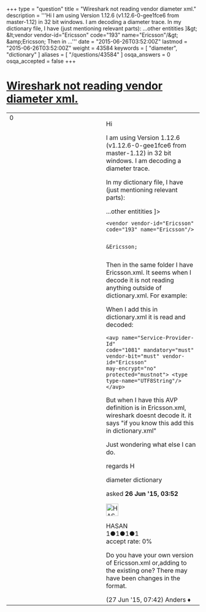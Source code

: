 +++
type = "question"
title = "Wireshark not reading vendor diameter xml."
description = '''Hi I am using Version 1.12.6 (v1.12.6-0-gee1fce6 from master-1.12) in 32 bit windows. I am decoding a diameter trace. In my dictionary file, I have (just mentioning relevant parts):   ...other entitities ]&amp;gt;  &amp;lt;vendor vendor-id=&quot;Ericsson&quot; code=&quot;193&quot; name=&quot;Ericsson&quot;/&amp;gt;  &amp;amp;Ericsson;  Then in ...'''
date = "2015-06-26T03:52:00Z"
lastmod = "2015-06-26T03:52:00Z"
weight = 43584
keywords = [ "diameter", "dictionary" ]
aliases = [ "/questions/43584" ]
osqa_answers = 0
osqa_accepted = false
+++

<div class="headNormal">

# [Wireshark not reading vendor diameter xml.](/questions/43584/wireshark-not-reading-vendor-diameter-xml)

</div>

<div id="main-body">

<div id="askform">

<table id="question-table" style="width:100%;"><colgroup><col style="width: 50%" /><col style="width: 50%" /></colgroup><tbody><tr class="odd"><td style="width: 30px; vertical-align: top"><div class="vote-buttons"><div id="post-43584-score" class="post-score" title="current number of votes">0</div><div id="favorite-count" class="favorite-count"></div></div></td><td><div id="item-right"><div class="question-body"><p>Hi</p><p>I am using Version 1.12.6 (v1.12.6-0-gee1fce6 from master-1.12) in 32 bit windows. I am decoding a diameter trace.</p><p>In my dictionary file, I have (just mentioning relevant parts):</p>...other entitities ]&gt;<pre><code>&lt;vendor vendor-id=&quot;Ericsson&quot;  code=&quot;193&quot; name=&quot;Ericsson&quot;/&gt;

&amp;Ericsson;</code></pre><p>Then in the same folder I have Ericsson.xml. It seems when I decode it is not reading anything outside of dictionary.xml. For example:</p><p>When I add this in dictionary.xml it is read and decoded:</p><pre><code>&lt;avp name=&quot;Service-Provider-Id&quot; code=&quot;1081&quot; mandatory=&quot;must&quot; vendor-bit=&quot;must&quot; vendor-id=&quot;Ericsson&quot; may-encrypt=&quot;no&quot; protected=&quot;mustnot&quot;&gt;
  &lt;type type-name=&quot;UTF8String&quot;/&gt;
&lt;/avp&gt;</code></pre><p>But when I have this AVP definition is in Ericsson.xml, wireshark doesnt decode it. it says "if you know this add this in dictionary.xml"</p><p>Just wondering what else I can do.</p><p>regards H</p></div><div id="question-tags" class="tags-container tags">diameter dictionary</div><div id="question-controls" class="post-controls"></div><div class="post-update-info-container"><div class="post-update-info post-update-info-user"><p>asked <strong>26 Jun '15, 03:52</strong></p><img src="https://secure.gravatar.com/avatar/0b8fc1d1b3e98c058442c7fa0d480302?s=32&amp;d=identicon&amp;r=g" class="gravatar" width="32" height="32" alt="HASAN&#39;s gravatar image" /><p>HASAN<br />
<span class="score" title="1 reputation points">1</span><span title="1 badges"><span class="badge1">●</span><span class="badgecount">1</span></span><span title="1 badges"><span class="silver">●</span><span class="badgecount">1</span></span><span title="1 badges"><span class="bronze">●</span><span class="badgecount">1</span></span><br />
<span class="accept_rate" title="Rate of the user&#39;s accepted answers">accept rate:</span> <span title="HASAN has no accepted answers">0%</span></p></div></div><div id="comments-container-43584" class="comments-container"><span id="43599"></span><div id="comment-43599" class="comment"><div id="post-43599-score" class="comment-score"></div><div class="comment-text"><p>Do you have your own version of Ericsson.xml or,adding to the existing one? There may have been changes in the format.</p></div><div id="comment-43599-info" class="comment-info"><span class="comment-age">(27 Jun '15, 07:42)</span> Anders ♦</div></div></div><div id="comment-tools-43584" class="comment-tools"></div><div class="clear"></div><div id="comment-43584-form-container" class="comment-form-container"></div><div class="clear"></div></div></td></tr></tbody></table>

</div>

</div>


